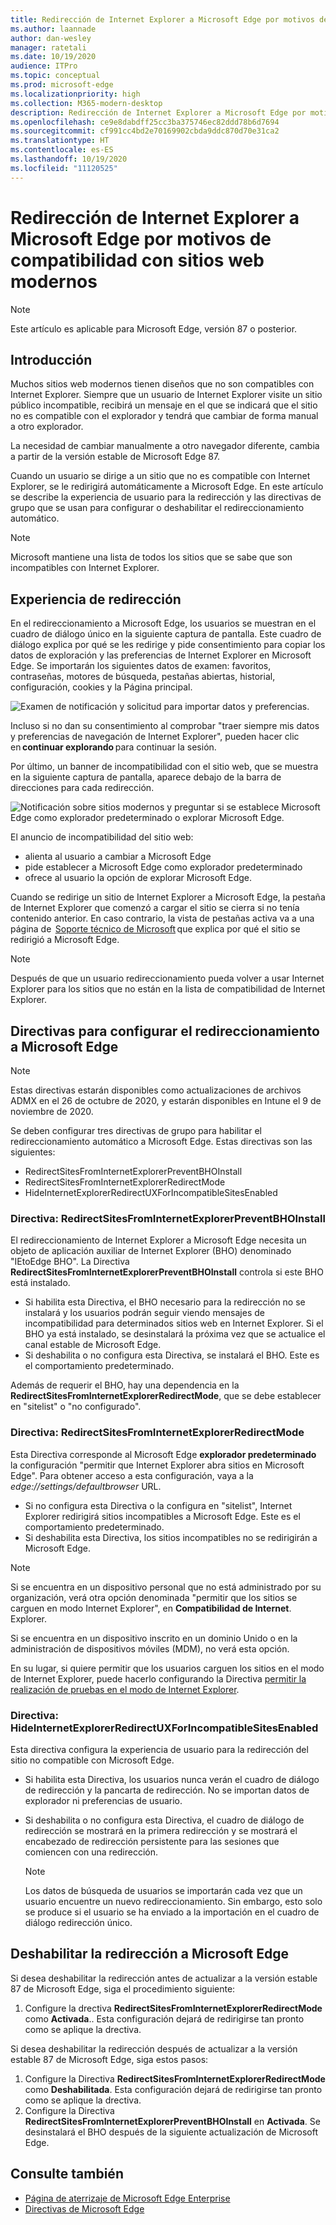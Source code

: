 ```yaml
---
title: Redirección de Internet Explorer a Microsoft Edge por motivos de compatibilidad con sitios web modernos
ms.author: laannade
author: dan-wesley
manager: ratetali
ms.date: 10/19/2020
audience: ITPro
ms.topic: conceptual
ms.prod: microsoft-edge
ms.localizationpriority: high
ms.collection: M365-modern-desktop
description: Redirección de Internet Explorer a Microsoft Edge por motivos de compatibilidad con sitios web modernos
ms.openlocfilehash: ce9e8dabdff25cc3ba375746ec82ddd78b6d7694
ms.sourcegitcommit: cf991cc4bd2e70169902cbda9ddc870d70e31ca2
ms.translationtype: HT
ms.contentlocale: es-ES
ms.lasthandoff: 10/19/2020
ms.locfileid: "11120525"
---
```

# Redirección de Internet Explorer a Microsoft Edge por motivos de compatibilidad con sitios web modernos

> [!NOTE]
> Este artículo es aplicable para Microsoft Edge, versión 87 o posterior.

## Introducción

Muchos sitios web modernos tienen diseños que no son compatibles con Internet Explorer. Siempre que un usuario de Internet Explorer visite un sitio público incompatible, recibirá un mensaje en el que se indicará que el sitio no es compatible con el explorador y tendrá que cambiar de forma manual a otro explorador.

La necesidad de cambiar manualmente a otro navegador diferente, cambia a partir de la versión estable de Microsoft Edge 87.

Cuando un usuario se dirige a un sitio que no es compatible con Internet Explorer, se le redirigirá automáticamente a Microsoft Edge. En este artículo se describe la experiencia de usuario para la redirección y las directivas de grupo que se usan para configurar o deshabilitar el redireccionamiento automático.

> [!NOTE]
> Microsoft mantiene una lista de todos los sitios que se sabe que son incompatibles con Internet Explorer.

## Experiencia de redirección

En el redireccionamiento a Microsoft Edge, los usuarios se muestran en el cuadro de diálogo único en la siguiente captura de pantalla. Este cuadro de diálogo explica por qué se les redirige y pide consentimiento para copiar los datos de exploración y las preferencias de Internet Explorer en Microsoft Edge. Se importarán los siguientes datos de examen: favoritos, contraseñas, motores de búsqueda, pestañas abiertas, historial, configuración, cookies y la Página principal.

![Examen de notificación y solicitud para importar datos y preferencias.](media/edge-learnmore-neededge/neededge-dialog1.png)

Incluso si no dan su consentimiento al comprobar "traer siempre mis datos y preferencias de navegación de Internet Explorer", pueden hacer clic en **continuar explorando** para continuar la sesión.

Por último, un banner de incompatibilidad con el sitio web, que se muestra en la siguiente captura de pantalla, aparece debajo de la barra de direcciones para cada redirección.

![Notificación sobre sitios modernos y preguntar si se establece Microsoft Edge como explorador predeterminado o explorar Microsoft Edge.](media/edge-learnmore-neededge/neededge-banner.png)

El anuncio de incompatibilidad del sitio web:

- alienta al usuario a cambiar a Microsoft Edge
- pide establecer a Microsoft Edge como explorador predeterminado
- ofrece al usuario la opción de explorar Microsoft Edge.

Cuando se redirige un sitio de Internet Explorer a Microsoft Edge, la pestaña de Internet Explorer que comenzó a cargar el sitio se cierra si no tenía contenido anterior. En caso contrario, la vista de pestañas activa va a una página de  [Soporte técnico de Microsoft](https://support.microsoft.com/office/the-website-you-were-trying-to-reach-doesn-t-work-with-internet-explorer-8f5fc675-cd47-414c-9535-12821ddfc554?ui=en-US&rs=en-US&ad=US) que explica por qué el sitio se redirigió a Microsoft Edge.

> [!NOTE]
> Después de que un usuario redireccionamiento pueda volver a usar Internet Explorer para los sitios que no están en la lista de compatibilidad de Internet Explorer.  

## Directivas para configurar el redireccionamiento a Microsoft Edge

> [!NOTE]
> Estas directivas estarán disponibles como actualizaciones de archivos ADMX en el 26 de octubre de 2020, y estarán disponibles en Intune el 9 de noviembre de 2020.

Se deben configurar tres directivas de grupo para habilitar el redireccionamiento automático a Microsoft Edge. Estas directivas son las siguientes:

- RedirectSitesFromInternetExplorerPreventBHOInstall
- RedirectSitesFromInternetExplorerRedirectMode
- HideInternetExplorerRedirectUXForIncompatibleSitesEnabled

### Directiva: RedirectSitesFromInternetExplorerPreventBHOInstall

El redireccionamiento de Internet Explorer a Microsoft Edge necesita un objeto de aplicación auxiliar de Internet Explorer (BHO) denominado "IEtoEdge BHO". La Directiva **RedirectSitesFromInternetExplorerPreventBHOInstall** controla si este BHO está instalado.  

- Si habilita esta Directiva, el BHO necesario para la redirección no se instalará y los usuarios podrán seguir viendo mensajes de incompatibilidad para determinados sitios web en Internet Explorer. Si el BHO ya está instalado, se desinstalará la próxima vez que se actualice el canal estable de Microsoft Edge.
- Si deshabilita o no configura esta Directiva, se instalará el BHO. Este es el comportamiento predeterminado.

Además de requerir el BHO, hay una dependencia en la **RedirectSitesFromInternetExplorerRedirectMode**, que se debe establecer en "sitelist" o "no configurado".

### Directiva: RedirectSitesFromInternetExplorerRedirectMode

 Esta Directiva corresponde al Microsoft Edge **explorador predeterminado** la configuración "permitir que Internet Explorer abra sitios en Microsoft Edge". Para obtener acceso a esta configuración, vaya a la *edge://settings/defaultbrowser* URL.  

- Si no configura esta Directiva o la configura en "sitelist", Internet Explorer redirigirá sitios incompatibles a Microsoft Edge. Este es el comportamiento predeterminado.
- Si deshabilita esta Directiva, los sitios incompatibles no se redirigirán a Microsoft Edge.

> [!NOTE]
> Si se encuentra en un dispositivo personal que no está administrado por su organización, verá otra opción denominada "permitir que los sitios se carguen en modo Internet Explorer", en **Compatibilidad de Internet**. Explorer.
>
>Si se encuentra en un dispositivo inscrito en un dominio Unido o en la administración de dispositivos móviles (MDM), no verá esta opción.
>
> En su lugar, si quiere permitir que los usuarios carguen los sitios en el modo de Internet Explorer, puede hacerlo configurando la Directiva [permitir la realización de pruebas en el modo de Internet Explorer](https://docs.microsoft.com/deployedge/microsoft-edge-policies#allow-internet-explorer-mode-testing).

### Directiva: HideInternetExplorerRedirectUXForIncompatibleSitesEnabled

Esta directiva configura la experiencia de usuario para la redirección del sitio no compatible con Microsoft Edge.  

- Si habilita esta Directiva, los usuarios nunca verán el cuadro de diálogo de redirección y la pancarta de redirección. No se importan datos de explorador ni preferencias de usuario.
- Si deshabilita o no configura esta Directiva, el cuadro de diálogo de redirección se mostrará en la primera redirección y se mostrará el encabezado de redirección persistente para las sesiones que comiencen con una redirección.

  > [!NOTE]
  > Los datos de búsqueda de usuarios se importarán cada vez que un usuario encuentre un nuevo redireccionamiento. Sin embargo, esto solo se produce si el usuario se ha enviado a la importación en el cuadro de diálogo redirección único.

## Deshabilitar la redirección a Microsoft Edge

Si desea deshabilitar la redirección antes de actualizar a la versión estable 87 de Microsoft Edge, siga el procedimiento siguiente:

1. Configure la drectiva **RedirectSitesFromInternetExplorerRedirectMode** como **Activada**.. Esta configuración dejará de redirigirse tan pronto como se aplique la drectiva.

Si desea deshabilitar la redirección después de actualizar a la versión estable 87 de Microsoft Edge, siga estos pasos:

1. Configure la Directiva **RedirectSitesFromInternetExplorerRedirectMode** como **Deshabilitada**. Esta configuración dejará de redirigirse tan pronto como se aplique la drectiva.
2. Configure la Directiva **RedirectSitesFromInternetExplorerPreventBHOInstall** en **Activada**. Se desinstalará el BHO después de la siguiente actualización de Microsoft Edge.

## Consulte también

- [Página de aterrizaje de Microsoft Edge Enterprise](https://aka.ms/EdgeEnterprise)
- [Directivas de Microsoft Edge](https://docs.microsoft.com/deployedge/microsoft-edge-policies)